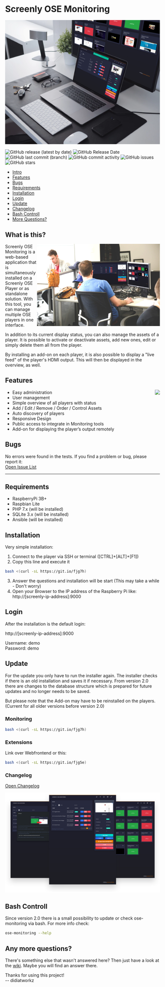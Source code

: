 

# Screenly OSE Monitoring

<img title="Manage Monitoring" alt="Manage Monitoring" src="https://github.com/didiatworkz/screenly-ose-monitor/raw/master/.github/IMAGES/manage2.png" />

![GitHub release (latest by date)](https://img.shields.io/github/v/release/didiatworkz/screenly-ose-monitor) ![GitHub Release Date](https://img.shields.io/github/release-date/didiatworkz/screenly-ose-monitor?color=green) ![GitHub last commit (branch)](https://img.shields.io/github/last-commit/didiatworkz/screenly-ose-monitor/v3.0) ![GitHub commit activity](https://img.shields.io/github/commit-activity/y/didiatworkz/screenly-ose-monitor)  ![GitHub issues](https://img.shields.io/github/issues-raw/didiatworkz/screenly-ose-monitor)  ![GitHub stars](https://img.shields.io/github/stars/didiatworkz/screenly-ose-monitor?style=social)
- [Intro](#what-is-this)
- [Features](#features)
- [Bugs](#Bugs)
- [Requirements](#requirements)
- [Installation](#installation)
- [Login](#login)
- [Update](#update)
- [Changelog](#changelog)
- [Bash Controll](#bash-controll)
- [More Questions?](#any-more-questions)


## What is this?
<p align="center">
<img align="right" width="400px" title="Monitoring Overview" alt="Monitoring Overview" src="https://github.com/didiatworkz/screenly-ose-monitor/raw/master/.github/IMAGES/manage.png" />
</p>
Screenly OSE Monitoring is a web-based application that is simultaneously installed on a Screenly OSE Player or as standalone solution. With this tool, you can manage multiple OSE players in one interface.

In addition to its current display status, you can also manage the assets of a player. It is possible to activate or deactivate assets, add new ones, edit or simply delete them all from the player.

By installing an add-on on each player, it is also possible to display a "live feed" of the player's HDMI output. This will then be displayed in the overview, as well.




## Features

<img align="right" src="http://www.atworkz.de/_git/monitor/monitoring.png">

+ Easy administration
+ User management
+ Simple overview of all players with status
+ Add / Edit / Remove / Order / Control Assets
+ Auto discovery of players
+ Responsive Design
+ Public access to integrate in Monitoring tools
+ Add-on for displaying the player’s output remotely



## Bugs
No errors were found in the tests. If you find a problem or bug, please report it:<br />
[Open Issue List](https://github.com/didiatworkz/screenly-ose-monitor/issues?q=is:issue%20label:bug)

---

## Requirements
+ RaspberryPi 3B+
+ Raspbian Lite
+ PHP 7.x (will be installed)
+ SQLite 3.x (will be installed)
+ Ansible (will be installed)

## Installation
Very simple installation:

1. Connect to the player via SSH or terminal ([CTRL]+[ALT]+[F1])
2. Copy this line and execute it
```bash
bash <(curl -sL https://git.io/fjg7h)
```
3. Answer the questions and installation will be start (This may take a while - Don't worry)
4. Open your Browser to the IP address of the Raspberry Pi like: http://[screenly-ip-address]:9000

## Login
After the installation is the default login:

http://[screenly-ip-address]:9000

Username: demo<br />
Password: demo

## Update
For the update you only have to run the installer again.
The installer checks if there is an old installation and saves it if necessary.
From version 2.0 there are changes to the database structure which is prepared for future updates and no longer needs to be saved.

But please note that the Add-on may have to be reinstalled on the players. (Current for all older versions before version 2.0)

### Monitoring
```bash
bash <(curl -sL https://git.io/fjg7h)
```

### Extensions
Link over Webfrontend or this:
```bash
bash <(curl -sL https://git.io/fjg5e)
```

### Changelog
[Open Changelog](https://github.com/didiatworkz/screenly-ose-monitor/blob/master/CHANGELOG.md)



<img title="Monitoring Overview" alt="Monitoring Overview" src="https://github.com/didiatworkz/screenly-ose-monitor/raw/master/.github/IMAGES/screens.png" />

## Bash Controll
Since version 2.0 there is a small possibility to update or check ose-monitoring via bash.
For more info check:
```bash
ose-monitoring --help
```

## Any more questions?
There's something else that wasn't answered here?
Then just have a look at the [wiki]([https://github.com/didiatworkz/screenly-ose-monitor/wiki](https://github.com/didiatworkz/screenly-ose-monitor/wiki)). Maybe you will find an answer there.

Thanks for using this project! <br />
-- didiatworkz
